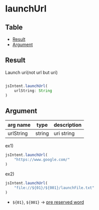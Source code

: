 # launchUrl

Table
-----------------

* [Result](#overview)
* [Argument](#argument)


## Result

Launch uri(not url but uri)


```js.js

jsIntent.launchUrl(
	urlString: String
)

```

## Argument

| arg name | type | description |
| -------- | -------- | -------- |
| urlString | string | uri string |


ex1)

```js.js
jsIntent.launchUrl(
	"https://www.google.com/"
)
```

ex2)

```js.js
jsIntent.launchUrl(
	"file://${01}/${001}/launchFile.txt"
)
```

- `${01}`, `${001}` -> [pre reserved word](https://github.com/puutaro/CommandClick/blob/master/md/developer/js_pre_reserved_word.md)
